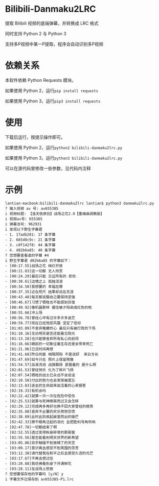 # Bilibili-Danmaku2LRC

提取 Bilibili 视频的底端弹幕，并转换成 LRC 格式

同时支持 Python 2 与 Python 3

支持多P视频中某一P提取，程序会自动识别多P视频

# 依赖关系

本软件依赖 Python Requests 模块。

如果使用 Python 2，运行`pip install requests`

如果使用 Python 3，运行`pip3 install requests`

# 使用

下载后运行，按提示操作即可。

如果使用 Python 2，运行`python2 bilibili-danmaku2lrc.py`

如果使用 Python 3，运行`python3 bilibili-danmaku2lrc.py`

可以在源代码里修改一些参数，见代码内注释

# 示例
```
lantian-macbook:bilibili-danmaku2lrc lantian$ python3 danmaku2lrc.py
? 输入视频 av 号: av655385
i 视频标题: 【洛天依原创】战场之花2.0【重编曲调教版】
i 视频av号: 655385
i 弹幕池号: 962931
i 发现以下野生字幕君
- 1. 17adb281: 17 条字幕
- 2. 665d8c9c: 21 条字幕
- 3. c0f142f8: 44 条字幕
- 4. d02b6a85: 40 条字幕
? 您想要查看谁的字幕 #4
i 野生字幕君 d02b6a85 的字幕如下：
- [00:17.55]战场之花 绚烂开放
- [00:21.03]这一切都 无人欣赏
- [00:24.29]最后只能 见证所有的 悲伤
- [00:30.61]边境之上 孤独流浪
- [00:34.50]我想要的 幸福在哪
- [00:37.35]近在咫尺 结果却远在天涯
- [00:43.40]每天都说服自己要保持坚强
- [00:46.67]习惯了牺牲也不能感到彷徨
- [00:49.92]像机器那样 握住被夕阳染成红色的枪
- [00:55.66]冲上场
- [00:56.78]曾经心中有过许多许多迷茫
- [00:59.77]现在已经饱受风霜 坚定了信仰
- [01:03.09]不舍弃稚嫩的心 最后只有被打败的下场
- [01:10.16]无论明天是否还能看见阳光
- [01:13.28]也只能够舍弃所有私心向前闯
- [01:16.66]眼前的一切象征着生存还是会带来死亡
- [01:21.96]已没时间再想
- [01:41.68]昨日同窗 相隔阴阳 不是说好  来日方长
- [01:47.69]如今只在 照片上保留残像
- [01:54.57]血液流淌 战旗飘扬 紧握着的 是什么啊
- [02:01.53]曾经快乐 化为了碎片飞扬
- [02:07.54]牺牲的战士已永远不会说话
- [02:10.58]付出的努力也会渐渐被遗忘
- [02:13.83]逝去的生命就来由活着的心来报答
- [02:19.33]有机会吗
- [02:22.42]就算一次一次在危险中受伤
- [02:25.53]就算与死神擦肩而过又会怎样
- [02:29.12]完成再多再好也换不回大家曾经的微笑
- [02:35.80]舍弃不必要的欢乐愤怒恐慌
- [02:38.89]此时此刻收起破茧而出的锋芒
- [02:42.33]擦干眼角泛起的泪光 去把胜利号角吹响
- [02:47.78]一切都结束了啊
- [02:52.55]透过变得粉身碎骨的那扇窗
- [02:55.56]是否能看到明天世界的新希望
- [03:05.86]双手触碰不到放晴了的天空
- [03:09.17]意识离去感受不到周围的芬芳
- [03:12.38]请代替我在和平之后去感受久违的光芒
- [03:17.67]不再去想过往
- [03:20.88]我仿佛看到身下开满鲜花
- [03:28.11]在战场上怒放
? 您想要保存他的字幕吗 [y/N] y
i 字幕文件已保存到 av655385-P1.lrc
```
